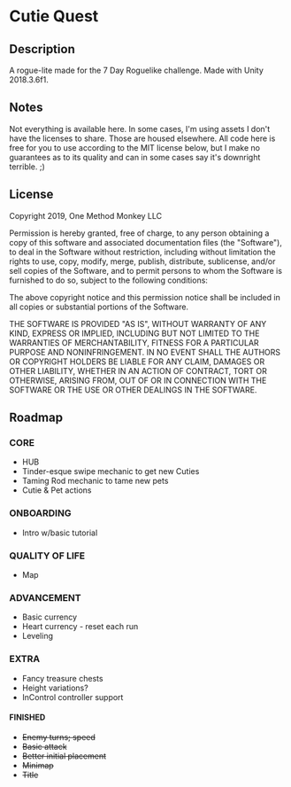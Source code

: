 # Cutie Quest

## Description
A rogue-lite made for the 7 Day Roguelike challenge.
Made with Unity 2018.3.6f1.

## Notes
Not everything is available here. In some cases, I'm using assets I don't have the licenses to share. Those are housed elsewhere. All code here is free for you to use according to the MIT license below, but I make no guarantees as to its quality and can in some cases say it's downright terrible. ;)

## License
Copyright 2019, One Method Monkey LLC

Permission is hereby granted, free of charge, to any person obtaining a copy of this software and associated documentation files (the "Software"), to deal in the Software without restriction, including without limitation the rights to use, copy, modify, merge, publish, distribute, sublicense, and/or sell copies of the Software, and to permit persons to whom the Software is furnished to do so, subject to the following conditions:

The above copyright notice and this permission notice shall be included in all copies or substantial portions of the Software.

THE SOFTWARE IS PROVIDED "AS IS", WITHOUT WARRANTY OF ANY KIND, EXPRESS OR IMPLIED, INCLUDING BUT NOT LIMITED TO THE WARRANTIES OF MERCHANTABILITY, FITNESS FOR A PARTICULAR PURPOSE AND NONINFRINGEMENT. IN NO EVENT SHALL THE AUTHORS OR COPYRIGHT HOLDERS BE LIABLE FOR ANY CLAIM, DAMAGES OR OTHER LIABILITY, WHETHER IN AN ACTION OF CONTRACT, TORT OR OTHERWISE, ARISING FROM, OUT OF OR IN CONNECTION WITH THE SOFTWARE OR THE USE OR OTHER DEALINGS IN THE SOFTWARE.

## Roadmap
### CORE
* HUB
* Tinder-esque swipe mechanic to get new Cuties
* Taming Rod mechanic to tame new pets
* Cutie & Pet actions

### ONBOARDING
* Intro w/basic tutorial

### QUALITY OF LIFE
* Map

### ADVANCEMENT
* Basic currency
* Heart currency - reset each run
* Leveling

### EXTRA
* Fancy treasure chests
* Height variations?
* InControl controller support

#### FINISHED
* ~~Enemy turns; speed~~
* ~~Basic attack~~
* ~~Better initial placement~~
* ~~Minimap~~
* ~~Title~~
